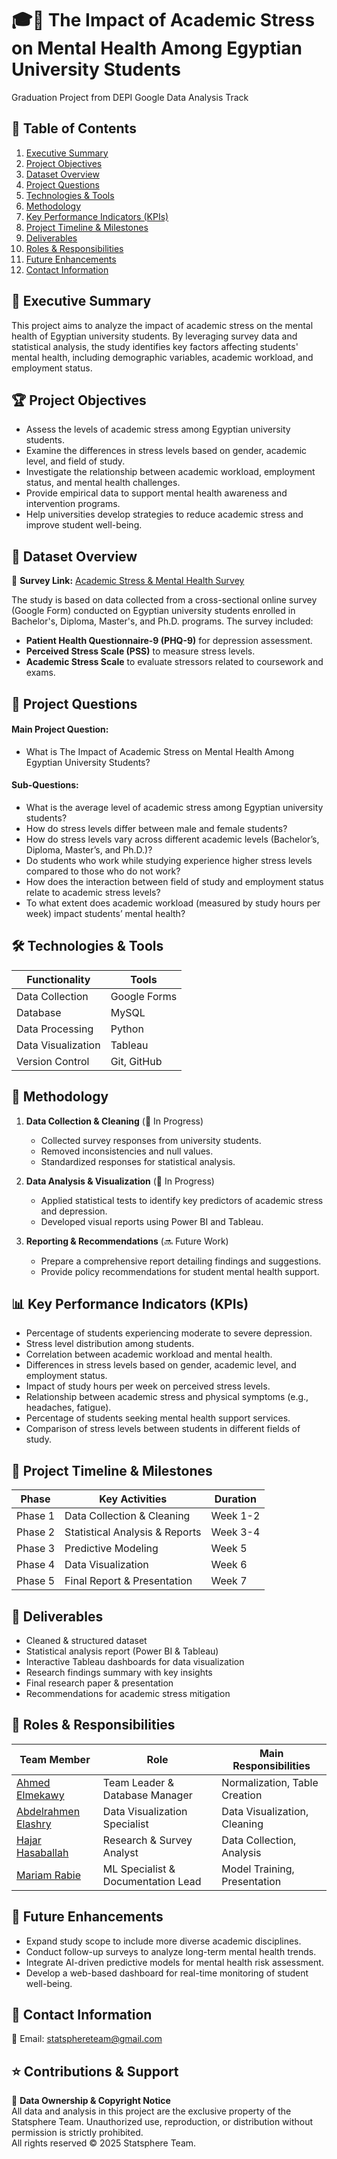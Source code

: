 # 🎓📖 The Impact of Academic Stress on Mental Health Among Egyptian University Students
Graduation Project from DEPI Google Data Analysis Track

## 📖 Table of Contents

1. [Executive Summary](#-executive-summary)
2. [Project Objectives](#-project-objectives)
3. [Dataset Overview](#-dataset-overview)
4. [Project Questions](#-project-questions)
5. [Technologies & Tools](#-technologies--tools)
6. [Methodology](#-methodology)
7. [Key Performance Indicators (KPIs)](#-key-performance-indicators-kpis)
8. [Project Timeline & Milestones](#-project-timeline--milestones)
9. [Deliverables](#-deliverables)
10. [Roles & Responsibilities](#-roles--responsibilities)
11. [Future Enhancements](#-future-enhancements)
12. [Contact Information](#-contact-information)

## 📌 Executive Summary

This project aims to analyze the impact of academic stress on the mental health of Egyptian university students. By leveraging survey data and statistical analysis, the study identifies key factors affecting students' mental health, including demographic variables, academic workload, and employment status.

## 🏆 Project Objectives

- Assess the levels of academic stress among Egyptian university students.
- Examine the differences in stress levels based on gender, academic level, and field of study.
- Investigate the relationship between academic workload, employment status, and mental health challenges.
- Provide empirical data to support mental health awareness and intervention programs.
- Help universities develop strategies to reduce academic stress and improve student well-being.

## 📁 Dataset Overview

🔗 **Survey Link:** [Academic Stress & Mental Health Survey](https://forms.gle/jNARfRByFCvCjHtk8)

The study is based on data collected from a cross-sectional online survey (Google Form) conducted on Egyptian university students enrolled in Bachelor's, Diploma, Master's, and Ph.D. programs. The survey included:

- **Patient Health Questionnaire-9 (PHQ-9)** for depression assessment.
- **Perceived Stress Scale (PSS)** to measure stress levels.
- **Academic Stress Scale** to evaluate stressors related to coursework and exams.

## 📝 Project Questions 

#### **Main Project Question:**

- What is The Impact of Academic Stress on Mental Health Among Egyptian University Students?

#### **Sub-Questions:**

- What is the average level of academic stress among Egyptian university students?
- How do stress levels differ between male and female students?
- How do stress levels vary across different academic levels (Bachelor’s, Diploma, Master’s, and Ph.D.)?
- Do students who work while studying experience higher stress levels compared to those who do not work?
- How does the interaction between field of study and employment status relate to academic stress levels?
- To what extent does academic workload (measured by study hours per week) impact students’ mental health?

## 🛠 Technologies & Tools

| Functionality         | Tools        |
| --------------------- | ------------ |
| Data Collection       | Google Forms |
| Database              | MySQL        |
| Data Processing       | Python       |
| Data Visualization    | Tableau      |
| Version Control       | Git, GitHub  |

## 🔬 Methodology

1. **Data Collection & Cleaning** (🚧 In Progress)
   - Collected survey responses from university students.
   - Removed inconsistencies and null values.
   - Standardized responses for statistical analysis.

2. **Data Analysis & Visualization** (🚧 In Progress)
   - Applied statistical tests to identify key predictors of academic stress and depression.
   - Developed visual reports using Power BI and Tableau.

3. **Reporting & Recommendations** (🔜 Future Work)
   - Prepare a comprehensive report detailing findings and suggestions.
   - Provide policy recommendations for student mental health support.

## 📊 Key Performance Indicators (KPIs)

- Percentage of students experiencing moderate to severe depression.
- Stress level distribution among students.
- Correlation between academic workload and mental health.
- Differences in stress levels based on gender, academic level, and employment status.
- Impact of study hours per week on perceived stress levels.
- Relationship between academic stress and physical symptoms (e.g., headaches, fatigue).
- Percentage of students seeking mental health support services.
- Comparison of stress levels between students in different fields of study.

## 📅 Project Timeline & Milestones

| Phase   | Key Activities                 | Duration |
| ------- | ------------------------------ | -------- |
| Phase 1 | Data Collection & Cleaning     | Week 1-2 |
| Phase 2 | Statistical Analysis & Reports | Week 3-4 |
| Phase 3 | Predictive Modeling            | Week 5   |
| Phase 4 | Data Visualization             | Week 6   |
| Phase 5 | Final Report & Presentation    | Week 7   |

## 🚀 Deliverables

- Cleaned & structured dataset
- Statistical analysis report (Power BI & Tableau)
- Interactive Tableau dashboards for data visualization
- Research findings summary with key insights
- Final research paper & presentation
- Recommendations for academic stress mitigation

## 👥 Roles & Responsibilities

| Team Member         | Role                               | Main Responsibilities         |
| ------------------- | ---------------------------------- | ----------------------------- |
| [Ahmed Elmekawy](https://www.linkedin.com/in/ahmed-el-mekawy)      | Team Leader & Database Manager     | Normalization, Table Creation |
| [Abdelrahmen Elashry](https://www.linkedin.com/in/abdelrahmen-elashry) | Data Visualization Specialist      | Data Visualization, Cleaning  |
| [Hajar Hasaballah](https://www.linkedin.com/in/hajar-hasaballa)      | Research & Survey Analyst          | Data Collection, Analysis     |
| [Mariam Rabie](https://www.linkedin.com/in/mariam-mmr)        | ML Specialist & Documentation Lead | Model Training, Presentation  |

## 🔮 Future Enhancements

- Expand study scope to include more diverse academic disciplines.
- Conduct follow-up surveys to analyze long-term mental health trends.
- Integrate AI-driven predictive models for mental health risk assessment.
- Develop a web-based dashboard for real-time monitoring of student well-being.

## 📩 Contact Information

📧 Email: [statsphereteam@gmail.com](mailto:statsphereteam@gmail.com)

## ⭐ Contributions & Support

📌 **Data Ownership & Copyright Notice**  
All data and analysis in this project are the exclusive property of the Statsphere Team. Unauthorized use, reproduction, or distribution without permission is strictly prohibited.  
All rights reserved © 2025 Statsphere Team.





